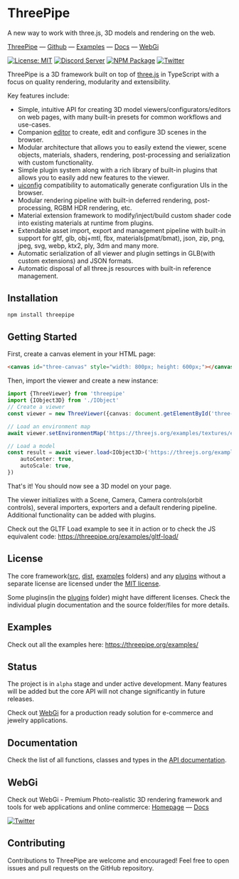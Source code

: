 # ThreePipe

A new way to work with three.js, 3D models and rendering on the web.

[ThreePipe](https://threepipe.org/) &mdash;
[Github](https://github.com/repalash/threepipe) &mdash;
[Examples](https://threepipe.org/examples/) &mdash;
[Docs](https://threepipe.org/docs/) &mdash;
[WebGi](https://webgi.xyz/docs/)

[![License: MIT](https://img.shields.io/badge/License-MIT-g.svg)](https://opensource.org/licenses/MIT)
[![Discord Server](https://img.shields.io/discord/956788102473584660?label=Discord&logo=discord)](https://discord.gg/apzU8rUWxY)
[![NPM Package](https://img.shields.io/npm/v/threepipe.svg)](https://www.npmjs.com/package/threepipe)
[![Twitter](https://img.shields.io/twitter/url/https/twitter.com/repalash.svg?style=social&label=Follow%20%40repalash)](https://twitter.com/repalash)


ThreePipe is a 3D framework built on top of [three.js](https://threejs.org/) in TypeScript with a focus on quality rendering, modularity and extensibility.

Key features include:
- Simple, intuitive API for creating 3D model viewers/configurators/editors on web pages, with many built-in presets for common workflows and use-cases.
- Companion [editor](TODO) to create, edit and configure 3D scenes in the browser.
- Modular architecture that allows you to easily extend the viewer, scene objects, materials, shaders, rendering, post-processing and serialization with custom functionality.
- Simple plugin system along with a rich library of built-in plugins that allows you to easily add new features to the viewer.
- [uiconfig](https://github.com/repalash/uiconfig.js) compatibility to automatically generate configuration UIs in the browser.
- Modular rendering pipeline with built-in deferred rendering, post-processing, RGBM HDR rendering, etc. 
- Material extension framework to modify/inject/build custom shader code into existing materials at runtime from plugins.
- Extendable asset import, export and management pipeline with built-in support for gltf, glb, obj+mtl, fbx, materials(pmat/bmat), json, zip, png, jpeg, svg, webp, ktx2, ply, 3dm and many more.
- Automatic serialization of all viewer and plugin settings in GLB(with custom extensions) and JSON formats. 
- Automatic disposal of all three.js resources with built-in reference management. 

## Installation

```bash
npm install threepipe
```

## Getting Started

First, create a canvas element in your HTML page:
```html
<canvas id="three-canvas" style="width: 800px; height: 600px;"></canvas>
```

Then, import the viewer and create a new instance:

```typescript
import {ThreeViewer} from 'threepipe'
import {IObject3D} from './IObject'
// Create a viewer
const viewer = new ThreeViewer({canvas: document.getElementById('three-canvas') as HTMLCanvasElement})

// Load an environment map
await viewer.setEnvironmentMap('https://threejs.org/examples/textures/equirectangular/venice_sunset_1k.hdr')

// Load a model
const result = await viewer.load<IObject3D>('https://threejs.org/examples/models/gltf/DamagedHelmet/glTF/DamagedHelmet.gltf', {
    autoCenter: true,
    autoScale: true,
})
```

That's it! You should now see a 3D model on your page.

The viewer initializes with a Scene, Camera, Camera controls(orbit controls), several importers, exporters and a default rendering pipeline. Additional functionality can be added with plugins.

Check out the GLTF Load example to see it in action or to check the JS equivalent code: https://threepipe.org/examples/gltf-load/

## License
The core framework([src](./src), [dist](./dist), [examples](./examples) folders) and any [plugins](./plugins) without a separate license are licensed under the [MIT license](./LICENSE).

Some plugins(in the [plugins](./plugins) folder) might have different licenses. Check the individual plugin documentation and the source folder/files for more details.


## Examples

Check out all the examples here: https://threepipe.org/examples/

## Status 
The project is in `alpha` stage and under active development. Many features will be added but the core API will not change significantly in future releases. 

Check out [WebGi](https://webgi.xyz/) for a production ready solution for e-commerce and jewelry applications.

## Documentation

Check the list of all functions, classes and types in the [API documentation](https://threepipe.org/docs/).

## WebGi
Check out WebGi - Premium Photo-realistic 3D rendering framework and tools for web applications and online commerce: [Homepage](https://webgi.xyz/) &mdash; [Docs](https://webgi.xyz/docs/)

[![Twitter](https://img.shields.io/twitter/url/https/twitter.com/repalash.svg?style=social&label=Follow%20%40pixotronics)](https://twitter.com/pixotronics)

## Contributing
Contributions to ThreePipe are welcome and encouraged! Feel free to open issues and pull requests on the GitHub repository.

